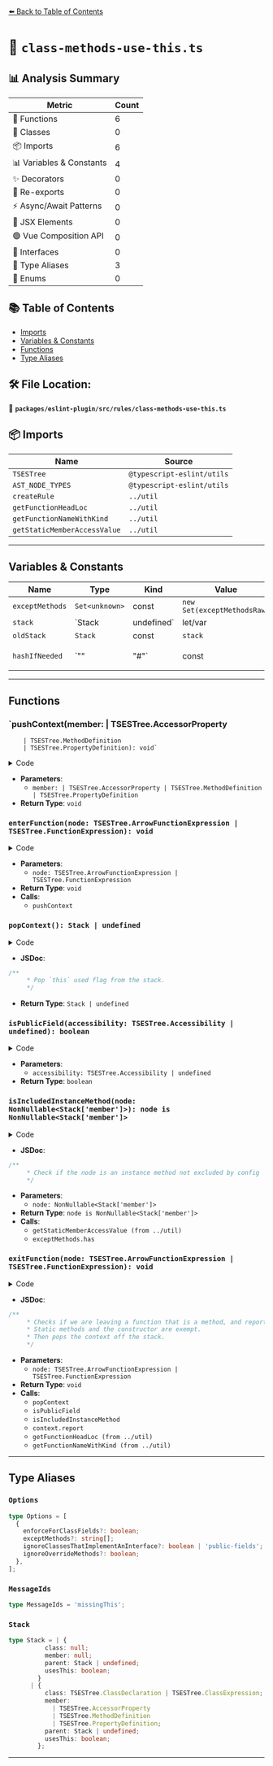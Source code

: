 [⬅️ Back to Table of Contents](../../../../index.md)

# 📄 `class-methods-use-this.ts`

## 📊 Analysis Summary

| Metric | Count |
|--------|-------|
| 🔧 Functions | 6 |
| 🧱 Classes | 0 |
| 📦 Imports | 6 |
| 📊 Variables & Constants | 4 |
| ✨ Decorators | 0 |
| 🔄 Re-exports | 0 |
| ⚡ Async/Await Patterns | 0 |
| 💠 JSX Elements | 0 |
| 🟢 Vue Composition API | 0 |
| 📐 Interfaces | 0 |
| 📑 Type Aliases | 3 |
| 🎯 Enums | 0 |

## 📚 Table of Contents

- [Imports](#imports)
- [Variables & Constants](#variables-constants)
- [Functions](#functions)
- [Type Aliases](#type-aliases)

## 🛠️ File Location:
📂 **`packages/eslint-plugin/src/rules/class-methods-use-this.ts`**

## 📦 Imports

| Name | Source |
|------|--------|
| `TSESTree` | `@typescript-eslint/utils` |
| `AST_NODE_TYPES` | `@typescript-eslint/utils` |
| `createRule` | `../util` |
| `getFunctionHeadLoc` | `../util` |
| `getFunctionNameWithKind` | `../util` |
| `getStaticMemberAccessValue` | `../util` |


---

## Variables & Constants

| Name | Type | Kind | Value | Exported |
|------|------|------|-------|----------|
| `exceptMethods` | `Set<unknown>` | const | `new Set(exceptMethodsRaw)` | ✗ |
| `stack` | `Stack | undefined` | let/var | `*not shown*` | ✗ |
| `oldStack` | `Stack` | const | `stack` | ✗ |
| `hashIfNeeded` | `"" | "#"` | const | `node.key.type === AST_NODE_TYPES.PrivateIdentifier ? '#' : ''` | ✗ |


---

## Functions

### `pushContext(member: | TSESTree.AccessorProperty
        | TSESTree.MethodDefinition
        | TSESTree.PropertyDefinition): void`

<details><summary>Code</summary>

```ts
function pushContext(
      member?:
        | TSESTree.AccessorProperty
        | TSESTree.MethodDefinition
        | TSESTree.PropertyDefinition,
    ): void {
      if (member?.parent.type === AST_NODE_TYPES.ClassBody) {
        stack = {
          class: member.parent.parent,
          member,
          parent: stack,
          usesThis: false,
        };
      } else {
        stack = {
          class: null,
          member: null,
          parent: stack,
          usesThis: false,
        };
      }
    }
```
</details>

- **Parameters**:
  - `member: | TSESTree.AccessorProperty
        | TSESTree.MethodDefinition
        | TSESTree.PropertyDefinition`
- **Return Type**: `void`
### `enterFunction(node: TSESTree.ArrowFunctionExpression | TSESTree.FunctionExpression): void`

<details><summary>Code</summary>

```ts
function enterFunction(
      node: TSESTree.ArrowFunctionExpression | TSESTree.FunctionExpression,
    ): void {
      if (
        node.parent.type === AST_NODE_TYPES.MethodDefinition ||
        node.parent.type === AST_NODE_TYPES.PropertyDefinition ||
        node.parent.type === AST_NODE_TYPES.AccessorProperty
      ) {
        pushContext(node.parent);
      } else {
        pushContext();
      }
    }
```
</details>

- **Parameters**:
  - `node: TSESTree.ArrowFunctionExpression | TSESTree.FunctionExpression`
- **Return Type**: `void`
- **Calls**:
  - `pushContext`
### `popContext(): Stack | undefined`

<details><summary>Code</summary>

```ts
function popContext(): Stack | undefined {
      const oldStack = stack;
      stack = stack?.parent;
      return oldStack;
    }
```
</details>

- **JSDoc**:
```ts
/**
     * Pop `this` used flag from the stack.
     */
```

- **Return Type**: `Stack | undefined`
### `isPublicField(accessibility: TSESTree.Accessibility | undefined): boolean`

<details><summary>Code</summary>

```ts
function isPublicField(
      accessibility: TSESTree.Accessibility | undefined,
    ): boolean {
      if (!accessibility || accessibility === 'public') {
        return true;
      }

      return false;
    }
```
</details>

- **Parameters**:
  - `accessibility: TSESTree.Accessibility | undefined`
- **Return Type**: `boolean`
### `isIncludedInstanceMethod(node: NonNullable<Stack['member']>): node is NonNullable<Stack['member']>`

<details><summary>Code</summary>

```ts
function isIncludedInstanceMethod(
      node: NonNullable<Stack['member']>,
    ): node is NonNullable<Stack['member']> {
      if (
        node.static ||
        (node.type === AST_NODE_TYPES.MethodDefinition &&
          node.kind === 'constructor') ||
        ((node.type === AST_NODE_TYPES.PropertyDefinition ||
          node.type === AST_NODE_TYPES.AccessorProperty) &&
          !enforceForClassFields)
      ) {
        return false;
      }

      if (node.computed || exceptMethods.size === 0) {
        return true;
      }

      const hashIfNeeded =
        node.key.type === AST_NODE_TYPES.PrivateIdentifier ? '#' : '';
      const name = getStaticMemberAccessValue(node, context);

      return (
        typeof name !== 'string' || !exceptMethods.has(hashIfNeeded + name)
      );
    }
```
</details>

- **JSDoc**:
```ts
/**
     * Check if the node is an instance method not excluded by config
     */
```

- **Parameters**:
  - `node: NonNullable<Stack['member']>`
- **Return Type**: `node is NonNullable<Stack['member']>`
- **Calls**:
  - `getStaticMemberAccessValue (from ../util)`
  - `exceptMethods.has`
### `exitFunction(node: TSESTree.ArrowFunctionExpression | TSESTree.FunctionExpression): void`

<details><summary>Code</summary>

```ts
function exitFunction(
      node: TSESTree.ArrowFunctionExpression | TSESTree.FunctionExpression,
    ): void {
      const stackContext = popContext();
      if (
        stackContext?.member == null ||
        stackContext.usesThis ||
        (ignoreOverrideMethods && stackContext.member.override) ||
        (ignoreClassesThatImplementAnInterface === true &&
          stackContext.class.implements.length > 0) ||
        (ignoreClassesThatImplementAnInterface === 'public-fields' &&
          stackContext.class.implements.length > 0 &&
          isPublicField(stackContext.member.accessibility))
      ) {
        return;
      }

      if (isIncludedInstanceMethod(stackContext.member)) {
        context.report({
          loc: getFunctionHeadLoc(node, context.sourceCode),
          node,
          messageId: 'missingThis',
          data: {
            name: getFunctionNameWithKind(node),
          },
        });
      }
    }
```
</details>

- **JSDoc**:
```ts
/**
     * Checks if we are leaving a function that is a method, and reports if 'this' has not been used.
     * Static methods and the constructor are exempt.
     * Then pops the context off the stack.
     */
```

- **Parameters**:
  - `node: TSESTree.ArrowFunctionExpression | TSESTree.FunctionExpression`
- **Return Type**: `void`
- **Calls**:
  - `popContext`
  - `isPublicField`
  - `isIncludedInstanceMethod`
  - `context.report`
  - `getFunctionHeadLoc (from ../util)`
  - `getFunctionNameWithKind (from ../util)`

---

## Type Aliases

### `Options`

```ts
type Options = [
  {
    enforceForClassFields?: boolean;
    exceptMethods?: string[];
    ignoreClassesThatImplementAnInterface?: boolean | 'public-fields';
    ignoreOverrideMethods?: boolean;
  },
];
```

### `MessageIds`

```ts
type MessageIds = 'missingThis';
```

### `Stack`

```ts
type Stack = | {
          class: null;
          member: null;
          parent: Stack | undefined;
          usesThis: boolean;
        }
      | {
          class: TSESTree.ClassDeclaration | TSESTree.ClassExpression;
          member:
            | TSESTree.AccessorProperty
            | TSESTree.MethodDefinition
            | TSESTree.PropertyDefinition;
          parent: Stack | undefined;
          usesThis: boolean;
        };
```


---